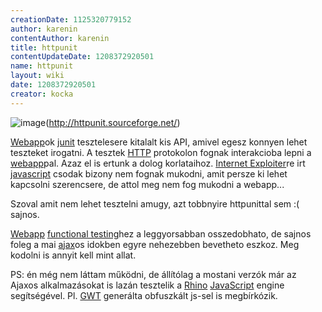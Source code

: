 ```yaml
---
creationDate: 1125320779152 
author: karenin 
contentAuthor: karenin 
title: httpunit 
contentUpdateDate: 1208372920501 
name: httpunit 
layout: wiki 
date: 1208372920501 
creator: kocka 
---
```

![image](http://httpunit.sourceforge.net/doc/images/HttpUnit.jpg)(http://httpunit.sourceforge.net/)

[Webapp](webapp.html)ok [junit](junit.html) tesztelesere kitalalt kis API, amivel egesz konnyen lehet teszteket irogatni. A tesztek [HTTP](HTTP.html) protokolon fognak interakcioba lepni a [webapp](webapp.html)pal. Azaz el is ertunk a dolog korlataihoz. [Internet Exploiter](Internet%20Exploiter.html)re irt [javascript](javascript.html) csodak bizony nem fognak mukodni, amit persze ki lehet kapcsolni szerencsere, de attol meg nem fog mukodni a webapp...

Szoval amit nem lehet tesztelni amugy, azt tobbnyire httpunittal sem :( sajnos.

[Webapp](webapp.html) [functional testing](functional%20testing.html)hez a leggyorsabban osszedobhato, de sajnos foleg a mai [ajax](ajax.html)os idokben egyre nehezebben bevetheto eszkoz. Meg kodolni is annyit kell mint allat.

PS: én még nem láttam működni, de állítólag a mostani verzók már az Ajaxos alkalmazásokat is lazán tesztelik a [Rhino](Rhino.html) [JavaScript](javascript.html) engine segítségével. Pl. [GWT](GWT.html) generálta obfuszkált js-sel is megbírkózik.
